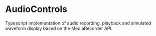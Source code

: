 # AudioControls
Typescript implementation of audio recording, playback and simulated waveform display based on the MediaRecorder API.
